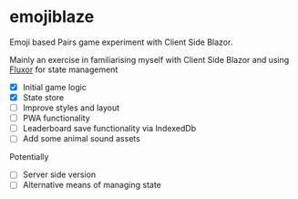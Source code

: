 # emojiblaze
Emoji based Pairs game experiment with Client Side Blazor. 

Mainly an exercise in familiarising myself with Client Side Blazor and using [Fluxor](https://github.com/mrpmorris/blazor-fluxor) for state management

- [x] Initial game logic
- [x] State store
- [ ] Improve styles and layout
- [ ] PWA functionality
- [ ] Leaderboard save functionality via IndexedDb
- [ ] Add some animal sound assets

Potentially

- [ ] Server side version
- [ ] Alternative means of managing state
